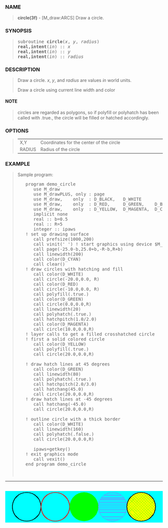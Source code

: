 <?
<body>
  <a name="top" id="top"></a>
  <div id="Container">
    <div id="Content">
      <div class="c49">
      </div><a name="0"></a>
      <h3><a name="0">NAME</a></h3>
      <blockquote>
        <b>circle(3f)</b> - [M_draw:ARCS] Draw a circle. <b></b>
      </blockquote><a name="contents" id="contents"></a>
      <h3><a name="5">SYNOPSIS</a></h3>
      <blockquote>
        <pre>
subroutine <b>circle</b>(<i>x</i>, <i>y</i>, <i>radius</i>)
<b>real,intent</b>(<i>in</i>) :: <i>x</i>
<b>real,intent</b>(<i>in</i>) :: <i>y</i>
<b>real,intent</b>(<i>in</i>) :: <i>radius</i>
</pre>
      </blockquote><a name="2"></a>
      <h3><a name="2">DESCRIPTION</a></h3>
      <blockquote>
        <p>Draw a circle. <i>x</i>, <i>y</i>, and <i>radius</i> are values <i>in</i> world units.</p>
        <p>Draw a circle using current line width and color</p>
      </blockquote><a name=""></a>
      <h4><a name="">NOTE</a></h4>
      <blockquote>
        <p>circles are regarded as polygons, so if polyfill or polyhatch has been called with .true., the circle will be filled or hatched accordingly.</p>
      </blockquote><a name="3"></a>
      <h3><a name="3">OPTIONS</a></h3>
      <blockquote>
        <table cellpadding="3">
          <tr valign="top">
            <td class="c50" width="6%" nowrap="nowrap">X,Y</td>
            <td valign="bottom">Coordinates for the center of the circle</td>
          </tr>
          <tr valign="top">
            <td class="c50" width="6%" nowrap="nowrap">RADIUS</td>
            <td valign="bottom">Radius of the circle</td>
          </tr>
        </table>
      </blockquote><a name="4"></a>
      <h3><a name="4">EXAMPLE</a></h3>
      <blockquote>
        Sample program:
        <pre>
   program demo_circle
      use M_draw
      use M_drawPLUS, only : page
      use M_draw,    only  : D_BLACK,   D_WHITE
      use M_draw,    only  : D_RED,     D_GREEN,    D_BLUE
      use M_draw,    only  : D_YELLOW,  D_MAGENTA,  D_CYAN
      implicit none
      real :: b=0.5
      real :: R=5
      integer :: ipaws
   ! set up drawing surface
      call prefsize(1000,200)
      call vinit(' ') ! start graphics using device $M_draw_DEVICE
      call page(-25.0-b,25.0+b,-R-b,R+b)
      call linewidth(200)
      call color(D_CYAN)
      call clear()
   ! draw circles with hatching and fill
      call color(D_WHITE)
      call circle(-20.0,0.0, R)
      call color(D_RED)
      call circle(-10.0,0.0, R)
      call polyfill(.true.)
      call color(D_GREEN)
      call circle(0.0,0.0,R)
      call linewidth(20)
      call polyhatch(.true.)
      call hatchpitch(1.0/2.0)
      call color(D_MAGENTA)
      call circle(10.0,0.0,R)
   ! layer calls to get a filled crosshatched circle
   ! first a solid colored circle
      call color(D_YELLOW)
      call polyfill(.true.)
      call circle(20.0,0.0,R)
<br />   ! draw hatch lines at 45 degrees
      call color(D_GREEN)
      call linewidth(80)
      call polyhatch(.true.)
      call hatchpitch(2.0/3.0)
      call hatchang(45.0)
      call circle(20.0,0.0,R)
   ! draw hatch lines at -45 degrees
      call hatchang(-45.0)
      call circle(20.0,0.0,R)
<br />   ! outline circle with a thick border
      call color(D_WHITE)
      call linewidth(160)
      call polyhatch(.false.)
      call circle(20.0,0.0,R)
<br />      ipaws=getkey()
   ! exit graphics mode
      call vexit()
   end program demo_circle
<br />
</pre>
      </blockquote>
      <hr />
      <br />
      <div class="c49"><img src="../images/circle.3m_draw.gif" /></div>
    </div>
  </div>
</body>
